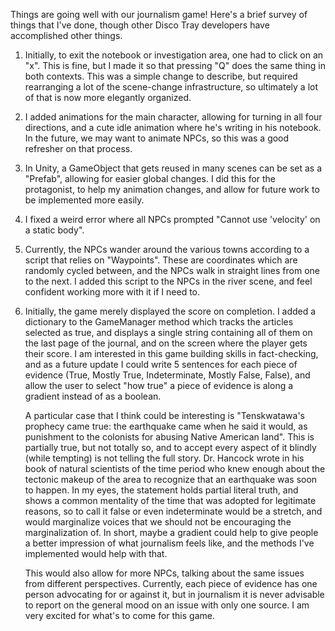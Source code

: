 Things are going well with our journalism game! Here's a brief survey of things that I've done, though other Disco Tray 
developers have accomplished other things.

1. Initially, to exit the notebook or investigation area, one had to click on an "x". This is fine, but I made it so that
   pressing "Q" does the same thing in both contexts. This was a simple change to describe, but required rearranging a lot
   of the scene-change infrastructure, so ultimately a lot of that is now more elegantly organized. 

4. I added animations for the main character, allowing for turning in all four directions, and a cute idle animation where
   he's writing in his notebook. In the future, we may want to animate NPCs, so this was a good refresher on that process.

6. In Unity, a GameObject that gets reused in many scenes can be set as a "Prefab", allowing for easier global changes. I
   did this for the protagonist, to help my animation changes, and allow for future work to be implemented more easily.

8. I fixed a weird error where all NPCs prompted "Cannot use 'velocity' on a static body".

9. Currently, the NPCs wander around the various towns according to a script that relies on "Waypoints". These are
   coordinates which are randomly cycled between, and the NPCs walk in straight lines from one to the next. I added this
   script to the NPCs in the river scene, and feel confident working more with it if I need to.

11. Initially, the game merely displayed the score on completion. I added a dictionary to the GameManager method which
    tracks the articles selected as true, and displays a single string containing all of them on the last page of the
    journal, and on the screen where the player gets their score. I am interested in this game building skills in
    fact-checking, and as a future update I could write 5 sentences for each piece of evidence (True, Mostly True,
    Indeterminate, Mostly False, False), and allow the user to select "how true" a piece of evidence is along a gradient
    instead of as a boolean. 

    A particular case that I think could be interesting is "Tenskwatawa's prophecy came true: the earthquake came when he
    said it would, as punishment to the colonists for abusing Native American land". This is partially true, but not
    totally so, and to accept every aspect of it blindly (while tempting) is not telling the full story. Dr. Hancock wrote
    in his book of natural scientists of the time period who knew enough about the tectonic makeup of the area to recognize
    that an earthquake was soon to happen. In my eyes, the statement holds partial literal truth, and shows a common
    mentality of the time that was adopted for legitimate reasons, so to call it false or even indeterminate would be a
    stretch, and would marginalize voices that we should not be encouraging the marginalization of. In short, maybe a
    gradient could help to give people a better impression of what journalism feels like, and the methods I've implemented
    would help with that. 

    This would also allow for more NPCs, talking about the same issues from different perspectives. Currently, each piece
    of evidence has one person advocating for or against it, but in journalism it is never advisable to report on the
    general mood on an issue with only one source. I am very excited for what's to come for this game.
